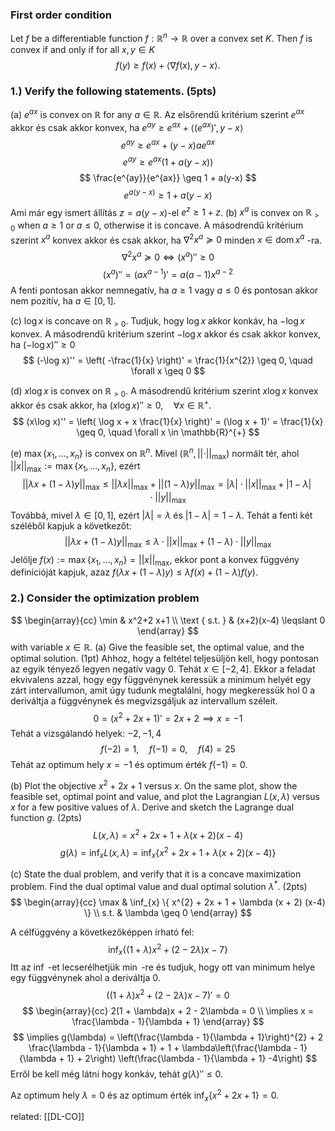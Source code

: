 ### First order condition
Let $f$ be a differentiable function $f: \mathbb{R}^n \rightarrow \mathbb{R}$ over a convex set $K$. Then $f$ is convex if and only if for all $x, y \in K$
$$
f(y) \geqslant f(x)+\langle\nabla f(x), y-x\rangle .
$$


### 1.) Verify the following statements. (5pts)
(a) $e^{a x}$ is convex on $\mathbb{R}$ for any $a \in \mathbb{R}$.
Az elsőrendű kritérium szerint  $e^{ax}$ akkor és csak akkor konvex, ha $e^{ay} \geq e^{ax} + \langle (e^{ax})', y-x \rangle$
$$
e^{ay} \geq e^{ax} + (y-x)ae^{ax}
$$
$$
e^{ay} \geq e^{ax}(1 + a(y-x))
$$
$$
\frac{e^{ay}}{e^{ax}} \geq 1 + a(y-x)
$$
$$
e^{a(y-x)} \geq 1 + a(y-x)
$$
Ami már egy ismert állítás $z = a(y-x)$-el $e^{z} \geq 1 + z$.
(b) $x^a$ is convex on $\mathbb{R}_{>0}$ when $a \geqslant 1$ or $a \leqslant 0$, otherwise it is concave.
A másodrendű kritérium szerint $x^{a}$ konvex akkor és csak akkor, ha $\nabla ^{2}x^{a} \succeq 0$ minden $x \in \operatorname{dom}x^{a}$ -ra.
$$
\nabla ^{2}x^{a} \succeq 0 \iff (x^{a})'' \geq 0
$$
$$
(x^{a})'' = (ax^{a-1})' = a(a-1)x^{a-2}
$$
A fenti pontosan akkor nemnegatív, ha $a \geq 1$ vagy $a \leq 0$ és pontosan akkor nem pozitív, ha $a \in [0, 1]$.

(c) $\log x$ is concave on $\mathbb{R}_{>0}$.
Tudjuk, hogy $\log x$ akkor konkáv, ha $-\log x$ konvex.
A másodrendű kritérium szerint $-\log x$ akkor és csak akkor konvex, ha $(-\log x)'' \geq 0$
$$
(-\log x)'' = \left( -\frac{1}{x} \right)' = \frac{1}{x^{2}} \geq 0, \quad \forall x \geq 0
$$

(d) $x \log x$ is convex on $\mathbb{R}_{>0}$.
A másodrendű kritérium szerint $x\log x$ konvex akkor és csak akkor, ha $(x\log x)'' \geq 0, \quad \forall x \in \mathbb{R}^{+}$.
$$
(x\log x)'' = \left( \log x + x \frac{1}{x} \right)' = (\log x + 1)' = \frac{1}{x} \geq 0, \quad \forall x \in \mathbb{R}^{+}
$$

(e) $\max \left\{x_1, \ldots, x_n\right\}$ is convex on $\mathbb{R}^n$.
Mivel $(\mathbb{R}^{n}, \lvert\lvert \cdot \rvert\rvert_{\max})$ normált tér, ahol $\lvert\lvert x \rvert\rvert_{\max} := \max \{ x_{1}, \dots, x_{n} \}$, ezért
$$
\lvert\lvert \lambda x + (1 - \lambda)y \rvert\rvert_{\max} \leq \lvert\lvert \lambda x \rvert\rvert_{\max} + \lvert\lvert (1 - \lambda)y \rvert\rvert_{\max} = \lvert \lambda \rvert \cdot \lvert\lvert x \rvert\rvert_{\max} + \lvert 1 - \lambda \rvert \cdot \lvert\lvert y \rvert\rvert_{\max}
$$
Továbbá, mivel $\lambda \in [0, 1]$, ezért $\lvert \lambda \rvert = \lambda$ és $\lvert 1 - \lambda \rvert = 1- \lambda$.
Tehát a fenti két széléből kapjuk a következőt:
$$
\lvert\lvert \lambda x + (1-\lambda)y \rvert\rvert _{\max} \leq \lambda \cdot \lvert\lvert x \rvert\rvert _{\max} + (1 - \lambda) \cdot \lvert\lvert y \rvert\rvert _{\max}
$$
Jelölje $f(x) := \max \{ x_{1}, \dots, x_{n} \} = \lvert\lvert x \rvert\rvert_{\max}$, ekkor pont a konvex függvény definícióját kapjuk, azaz $f(\lambda x + (1 - \lambda)y) \leq \lambda f(x) + (1 - \lambda) f(y)$.

### 2.) Consider the optimization problem
$$
\begin{array}{cc}
\min & x^2+2 x+1 \\
\text { s.t. } & (x+2)(x-4) \leqslant 0
\end{array}
$$
with variable $x \in \mathbb{R}$.
(a) Give the feasible set, the optimal value, and the optimal solution. (1pt)
Ahhoz, hogy a feltétel teljesüljön kell, hogy pontosan az egyik tényező legyen negatív vagy $0$. Tehát $x \in [-2, 4]$.
Ekkor a feladat ekvivalens azzal, hogy egy függvénynek keressük a minimum helyét egy zárt intervallumon, amit úgy tudunk megtalálni, hogy megkeressük hol $0$ a deriváltja a függvénynek és megvizsgáljuk az intervallum széleit.
$$
0 = (x^{2} + 2x + 1)' = 2x + 2 \implies x = -1
$$
Tehát a vizsgálandó helyek: $-2, -1, 4$
$$
f(-2) = 1, \quad f(-1) = 0, \quad f(4) = 25
$$
Tehát az optimum hely $x = -1$ és optimum érték $f(-1) = 0$.

(b) Plot the objective $x^2+2 x+1$ versus $x$. On the same plot, show the feasible set, optimal point and value, and plot the Lagrangian $L(x, \lambda)$ versus $x$ for a few positive values of $\lambda$. Derive and sketch the Lagrange dual function $g$. (2pts)
$$
L(x, \lambda) = x^{2} + 2x + 1 + \lambda (x + 2) (x-4)
$$
$$
g(\lambda) = \inf_{x} L(x, \lambda) = \inf_{x} \{ x^{2} + 2x + 1 + \lambda (x + 2) (x-4) \}
$$

(c) State the dual problem, and verify that it is a concave maximization problem. Find the dual optimal value and dual optimal solution $\lambda^*$. (2pts)
$$
\begin{array}{cc}
\max & \inf_{x} \{ x^{2} + 2x + 1 + \lambda (x + 2) (x-4) \} \\
s.t. & \lambda \geq 0
\end{array}
$$

A célfüggvény a következőképpen írható fel:
$$
\inf_{x} \{ (1 + \lambda)x^{2} + (2 - 2\lambda)x -7 \}
$$
Itt az $\inf$ -et lecserélhetjük $\min$ -re és tudjuk, hogy ott van minimum helye egy függvénynek ahol a deriváltja $0$.
$$
((1 + \lambda)x^{2} + (2 - 2\lambda)x -7)' = 0
$$
$$
\begin{array}{cc}
2(1 + \lambda)x + 2 - 2\lambda = 0 \\
\implies x = \frac{\lambda - 1}{\lambda + 1}
\end{array}
$$
$$
\implies g(\lambda) = \left(\frac{\lambda - 1}{\lambda + 1}\right)^{2} + 2 \frac{\lambda - 1}{\lambda + 1} + 1 + \lambda\left(\frac{\lambda - 1}{\lambda + 1} + 2\right) \left(\frac{\lambda - 1}{\lambda + 1} -4\right)
$$
Erről be kell még látni hogy konkáv, tehát $g(\lambda)'' \leq 0$.


Az optimum hely $\lambda = 0$ és az optimum érték $\inf_{x} \{ x^{2} + 2x + 1 \} = 0$.


related: [[DL-CO]]